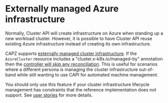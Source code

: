 # Externally managed Azure infrastructure

Normally, Cluster API will create infrastructure on Azure when standing up a new workload cluster. However, it is possible to have Cluster API reuse existing Azure infrastructure instead of creating its own infrastructure.

CAPZ supports [externally managed cluster infrastructure](https://github.com/kubernetes-sigs/cluster-api/blob/10d89ceca938e4d3d94a1d1c2b60515bcdf39829/docs/proposals/20210203-externally-managed-cluster-infrastructure.md).
If the `AzureCluster` resource includes a "cluster.x-k8s.io/managed-by" annotation then the [controller will skip any reconciliation](https://cluster-api.sigs.k8s.io/developer/providers/cluster-infrastructure.html#normal-resource).
This is useful for scenarios where a different persona is managing the cluster infrastructure out-of-band while still wanting to use CAPI for automated machine management.

You should only use this feature if your cluster infrastructure lifecycle management has constraints that the reference implementation does not support. See [user stories](https://github.com/kubernetes-sigs/cluster-api/blob/10d89ceca938e4d3d94a1d1c2b60515bcdf39829/docs/proposals/20210203-externally-managed-cluster-infrastructure.md#user-stories) for more details. 
